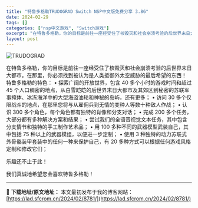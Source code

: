 ```yaml
---
title: "特鲁多格勒TRUDOGRAD Switch NSP中文版免费分享 3.8G"
date: 2024-02-29
tags: []
categories: ["nsp中文游戏", "Switch游戏"]
excerpt: "在特鲁多格勒，你的目标是前往一座经受住了核毁灭和社会崩溃考验的后世界末日大都市。在那里，你必须找到被认为是人类抵御外太空威胁的最后希望的东西！ 特鲁多格勒的特色： • 探索广阔的开放世界，包含 40 多个小时的游戏时间和超过 45 个人口稠密的地点，从白雪皑皑的后世界末日大都市及其郊区到秘密的苏联军&hellip;"
layout: post
---
```


<img class="aligncenter" src="https://assets.nintendo.com/image/upload/f_auto/q_auto/dpr_1.25/c_scale,w_600/ncom/software/switch/70010000071895/ee7ba104197a485200e9404320310465394904ca0ed9e1e35b4fb06e048acd93" alt="TRUDOGRAD" />

在特鲁多格勒，你的目标是前往一座经受住了核毁灭和社会崩溃考验的后世界末日大都市。在那里，你必须找到被认为是人类抵御外太空威胁的最后希望的东西！
特鲁多格勒的特色：
• 探索广阔的开放世界，包含 40 多个小时的游戏时间和超过 45 个人口稠密的地点，从白雪皑皑的后世界末日大都市及其郊区到秘密的苏联军事掩体、冰冻海洋中的大型海盗油轮和神秘的岛屿，还有更多；
• 访问 30 多个仅限战斗的地点，在那里您将与从雇佣兵到无情的变种人等数十种敌人作战；
• 认识 300 多个角色，每个角色都有独特的肖像和分支对话；
• 完成 200 多个任务，大部分都有多种解决方案和结果；
• 尝试我们的全语音视觉文本任务，其中包含分支情节和独特的手工制作艺术品；
• 用 100 多种不同的武器模型武装自己，其中包括 75 种以上的武器模组，以便进一步定制；
• 使用 3 种独特的动力苏联式外骨骼装甲套装中的任何一种来保护自己，有 20 多种方式可以根据任何游戏风格定制和修改它们；

乐趣还不止于此！

我们真诚地希望您会喜欢特鲁多格勒！

---
📖 **下载地址/原文地址：** 本文最初发布于我的博客网站：[https://lad.sfcrom.cn/2024/02/8781/](https://lad.sfcrom.cn/2024/02/8781/)
